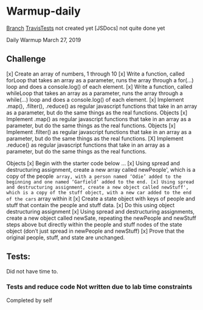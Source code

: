 # Warmup-daily

[Branch]()
[TravisTests]() not created yet
[JSDocs]  not quite done yet

Daily Warmup
March 27, 2019
## Challenge
[x] Create an array of numbers, 1 through 10
[x] Write a function, called forLoop that takes an array as a parameter, runs the array through a for(...) loop and does a console.log() of each element.
[x] Write a function, called whileLoop that takes an array as a parameter, runs the array through a while(...) loop and does a console.log() of each element.
[x] Implement .map(), .filter(), .reduce() as regular javascript functions that take in an array as a parameter, but do the same things as the real functions.
Objects
[x] Implement .map() as regular javascript functions that take in an array as a parameter, but do the same things as the real functions.
Objects
[x] Implement .filter() as regular javascript functions that take in an array as a parameter, but do the same things as the real functions.
[X] Implement .reduce() as regular javascript functions that take in an array as a parameter, but do the same things as the real functions.

Objects
[x] Begin with the starter code below …
[x] Using spread and destructuring assignment, create a new array called newPeople', which is a copy of the people` array, with a person named ‘Odie’ added to the beginning and one named ‘Garfield’ added to the end.
[x] Using spread and destructuring assignment, create a new object called newStuff', which is a copy of the stuff object, with a new car added to the end of the cars` array within it
[x] Create a state object with keys of people and stuff that contain the people and stuff data.
[x] Do this using object destructuring assignment
[x] Using spread and destructuring assignments, create a new object called newSate, repeating the newPeople and newStuff steps above but directly within the people and stuff nodes of the state object (don’t just spread in newPeople and newStuff)
[x] Prove that the original people, stuff, and state are unchanged.

## Tests:
Did not have time to.


### Tests and reduce code Not written due to lab time constraints

Completed by self
